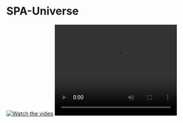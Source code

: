 # SPA-Universe


[![Watch the video](https://i.imgur.com/vKb2F1B.png)](https://youtu.be/vt5fpE0bzSY)
<video width="320" height="240" autoplay>
  <source src="SPA.mkv" >
  <source src="Screenshot_20221207_132320.png">
Your browser does not support the video tag.
</video>
